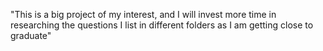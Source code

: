 "This is a big project of my interest, and I will invest more time in researching the questions I list in different folders as I am getting close to graduate"
